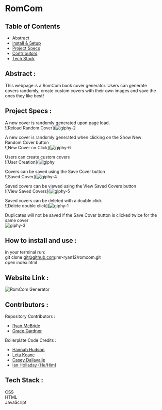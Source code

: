 # RomCom  


## Table of Contents   
  - [Abstract](#abstract)   
  - [Install & Setup](#set-up)   
  - [Project Specs](#project-specs)   
  - [Contributors](#contributors)   
  - [Tech Stack](#tech-stack)   

## Abstract :  
This webpage is a RomCom book cover generator. Users can generate covers randomly, create custom covers with their own images and save the ones they like best!    

## Project Specs :  

A new cover is randomly generated upon page load.      
![Reload Random Cover](![giphy-2](https://user-images.githubusercontent.com/42048868/138620007-0a2057ee-92eb-44c0-854a-5d52c61f8dd1.gif)  

A new cover is randomly generated when clicking on the Show New Random Cover button      
![New Cover on Click](![giphy-6](https://user-images.githubusercontent.com/42048868/138620359-fcc3dc98-0435-48f3-92b4-df9881669d53.gif)   

Users can create custom covers     
![User Creation](![giphy](https://user-images.githubusercontent.com/42048868/138618421-51d50b9b-fd27-4b8c-a8e0-55cd1f735e44.gif)   

Covers can be saved using the Save Cover button    
![Saved Cover](![giphy-4](https://user-images.githubusercontent.com/42048868/138620207-96b8e67a-a412-4344-84e1-d2adcf761f76.gif)  

Saved covers can be viewed using the View Saved Covers button    
![View Saved Covers](![giphy-5](https://user-images.githubusercontent.com/42048868/138620311-ae13d545-fed7-42cd-85e5-f78b4635ca7e.gif)  

Saved covers can be deleted with a double click    
![Delete double click](![giphy-1](https://user-images.githubusercontent.com/42048868/138619884-d5311385-5d59-48b5-a3e4-613a9865e4a2.gif)    


Duplicates will not be saved if the Save Cover button is clicked twice for the same cover    
![giphy-3](https://user-images.githubusercontent.com/42048868/138620104-5d83f864-7c8a-4b49-90c0-b7ac903df6b7.gif)    

## How to install and use :   
in your terminal run:    
git clone git@github.com:mr-ryan12/romcom.git    
open index.html      

## Website Link :  
![RomCom Generator](https://mr-ryan12.github.io/romcom/)    

## Contributors :  
Repository Contributors :    
- [Ryan McBride](https://github.com/mr-ryan12)    
- [Grace Gardner](https://github.com/GraceGardner)  

Boilerplate Code Credits :     
- [Hannah Hudson](https://github.com/hannahhch)     
- [Leta Keane](https://github.com/letakeane)     
- [Casey Dallavalle](https://github.com/cbdallavalle)      
- [Ian Holladay (He/Him)](https://github.com/holladayian)    


## Tech Stack :  
CSS  
HTML  
JavaScript  
